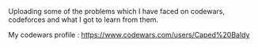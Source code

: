 Uploading some of the problems which I have faced on codewars, codeforces and what I got to learn from them.

My codewars profile : https://www.codewars.com/users/Caped%20Baldy


